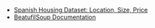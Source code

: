 - [Spanish Housing Dataset: Location, Size, Price](https://www.kaggle.com/datasets/thedevastator/spanish-housing-dataset-location-size-price-and/data)
- [BeatufilSoup Documentation](https://www.crummy.com/software/BeautifulSoup/bs4/doc/)